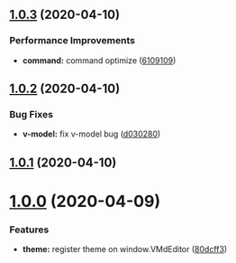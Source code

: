 ## [1.0.3](https://github.com/code-farmer-i/vue-markdown-editor/compare/v1.0.2...v1.0.3) (2020-04-10)


### Performance Improvements

* **command:** command optimize ([6109109](https://github.com/code-farmer-i/vue-markdown-editor/commit/610910966e88dc39c6e473848b447519505ae60a))



## [1.0.2](https://github.com/code-farmer-i/vue-markdown-editor/compare/v1.0.1...v1.0.2) (2020-04-10)


### Bug Fixes

* **v-model:** fix v-model bug ([d030280](https://github.com/code-farmer-i/vue-markdown-editor/commit/d03028031310d7c6d40c26d07248e0b4c772a5d6))



## [1.0.1](https://github.com/code-farmer-i/vue-markdown-editor/compare/v1.0.0...v1.0.1) (2020-04-10)



# [1.0.0](https://github.com/code-farmer-i/vue-markdown-editor/compare/v0.0.11...v1.0.0) (2020-04-09)


### Features

* **theme:** register theme on window.VMdEditor ([80dcff3](https://github.com/code-farmer-i/vue-markdown-editor/commit/80dcff39f547da3c339f23f7a423c04a7049ceba))



